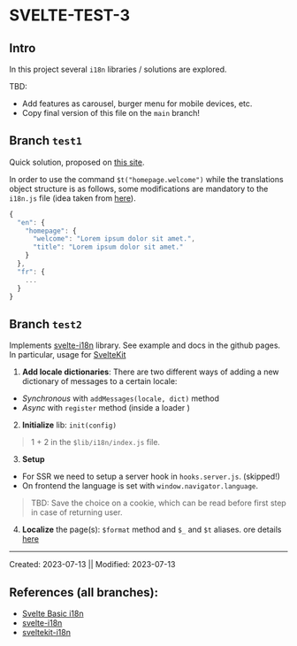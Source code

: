 # SVELTE-TEST-3

## Intro

In this project several `i18n` libraries / solutions are explored. 

TBD: 
- Add features as carousel, burger menu for mobile devices, etc.
- Copy final version of this file on the `main` branch!

## Branch `test1` 

Quick solution, proposed on [this site](https://svelte.dev/repl/de39de663ef2445b8fe17b79c500013b?version=4.0.5). 

In order to use the command `$t("homepage.welcome")` while the translations object structure is as follows, some modifications are mandatory to the `i18n.js` file (idea taken from [here](https://github.com/kaisermann/svelte-i18n/blob/main/src/shared/delve.ts)).
```js
{
  "en": {
    "homepage": {
      "welcome": "Lorem ipsum dolor sit amet.",
      "title": "Lorem ipsum dolor sit amet."
    }
  },
  "fr": {
    ...
  }
}
```

## Branch `test2`
Implements [svelte-i18n](https://www.npmjs.com/package/svelte-i18n) library. 
See example and docs in the github pages. In particular, usage for [SvelteKit](https://github.com/kaisermann/svelte-i18n/blob/46b025ceebeb9bd68df0a2f30cc3c0775049ed85/docs/Svelte-Kit.md)

1. **Add locale dictionaries**:  There are two different ways of adding a new dictionary of messages to a certain locale:
- *Synchronous* with `addMessages(locale, dict)` method
- *Async* with `register` method (inside a loader )

2. **Initialize** lib: `init(config)`

> 1 + 2 in the `$lib/i18n/index.js` file.

3. **Setup**
- For SSR we need to setup a server hook in `hooks.server.js`. (skipped!)
- On frontend the language is set with `window.navigator.language`. 

> TBD: Save the choice on a cookie, which can be read before first step in case of returning user.

4. **Localize** the page(s): `$format` method and `$_` and `$t` aliases. ore details [here](https://github.com/kaisermann/svelte-i18n/blob/46b025ceebeb9bd68df0a2f30cc3c0775049ed85/docs/Formatting.md)

---
Created: 2023-07-13 || Modified: 2023-07-13

## References (all branches):

- [Svelte Basic i18n](https://svelte.dev/repl/de39de663ef2445b8fe17b79c500013b?version=4.0.5)
- [svelte-i18n](https://www.npmjs.com/package/svelte-i18n)
- [sveltekit-i18n](https://github.com/sveltekit-i18n/lib/tree/master)